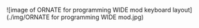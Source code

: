![image of ORNATE for programming WIDE mod keyboard layout](./img/ORNATE for programming WIDE mod.jpg)
